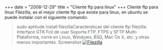 +++
date = "2008-12-29"
title = "Cliente ftp para linux"
+++
Cliente ftp para linux Filezilla, es el mejor cliente ftp que existe para linux, en ubuntu se puede instalar con el siguiente comando:

> sudo aptitude install filezillaCaractersticas del cliente ftp filezilla: Interface GTK Fcil de usar Soporta FTP, FTPS y SFTP Multi-Plataforma, corre en Linux, Windows, BSD, Mac Os X, etc. y otras menos importantes. Screenshot [![Filezilla](http://diegomichel.org/wp-content/uploads/2008/12/screenshot4-300x187.png "Filezilla")](http://diegomichel.org/wp-content/uploads/2008/12/screenshot4.png)

